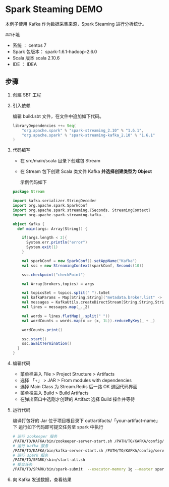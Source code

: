 # Spark Steaming DEMO

本例子使用 Kafka 作为数据采集来源，Spark Steaming 进行分析统计。

##环境

- 系统 ： centos 7
- Spark 包版本： spark-1.6.1-hadoop-2.6.0
- Scala 版本 scala 2.10.6
- IDE ： IDEA

## 步骤

1. 创建 SBT 工程

2.  引入依赖
	
	编辑 build.sbt 文件，在文件中追加如下代码。
	```sbt
	libraryDependencies ++= Seq(
		"org.apache.spark" % "spark-streaming_2.10" % "1.6.1",
		"org.apache.spark" % "spark-streaming-kafka_2.10" % "1.6.1"
	)
	```

3. 代码编写
	
	- 在 src/main/scala 目录下创建包 Stream
	- 在 Stream 包下创建 Scala 类文件 Kafka **并选择创建类型为 Object**

       示例代码如下
	```scala
	package Stream

	import kafka.serializer.StringDecoder
	import org.apache.spark.SparkConf
	import org.apache.spark.streaming.{Seconds, StreamingContext}
	import org.apache.spark.streaming.kafka._
	
	object Kafka {
	  def main(args: Array[String]) {
	
	    if(args.length < 2){
	      System.err.println("error")
	      System.exit(1)
	    }
	
	    val sparkConf = new SparkConf().setAppName("Kafka")
	    val ssc = new StreamingContext(sparkConf, Seconds(10))
	
	    ssc.checkpoint("checkPoint")
	
	    val Array(brokers,topics) = args
	
	    val topicsSet = topics.split(" ").toSet
	    val kafkaParams = Map[String,String]("metadata.broker.list" -> brokers)
	    val messages = KafkaUtils.createDirectStream[String,String,StringDecoder,StringDecoder](ssc,kafkaParams,topicsSet)
	    val lines = messages.map(_._2)
	
	    val words = lines.flatMap(_.split(" "))
	    val wordCounts = words.map(x => (x, 1L)).reduceByKey(_ + _)
	
	    wordCounts.print()
	
	    ssc.start()
	    ssc.awaitTermination()
	  }
	}	
	```

4. 编辑代码

	- 菜单栏进入 File > Project Structure > Artifacts
	- 选择 「+」 > JAR > From modules with dependencies
	-  选择 Main Class 为 Stream.Redis 后一路 OK 退回代码界面
	- 菜单栏进入 Build > Build Artifacts
	- 在弹出窗口中选刚才创建的 Artifact 选择 Build 操作并等待

5. 运行代码

	编译打包好的 Jar 位于项目根目录下 out/artifacts/「your-artifact-name」下
	运行如下代码即可提交任务至 spark 中执行
	```bash
	# 运行 zookeeper 服务
	/PATH/TO/KAFKA/bin/zookeeper-server-start.sh /PATH/TO/KAFKA/config/zookeeper.properties
	# 运行 kafka 服务
	/PATH/TO/KAFKA/bin/kafka-server-start.sh /PATH/TO/KAFKA/config/server.properties
	# 运行 spark 服务
	/PATH/TO/SPARK/sbin/start-all.sh
	# 提交任务
	/PATH/TO/SPARK/bin/spark-submit  --executor-memory 1g --master spark://127.0.0.1:7077 --class Stream.Kafka  [path/to/artifacts.jar] [kafka-address] [topic-name]	
	```
	
6. 向 Kafka 发送数据，查看结果